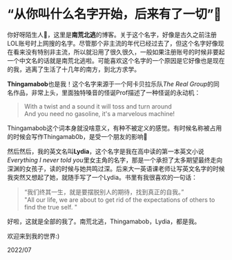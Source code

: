 # “从你叫什么名字开始，后来有了一切”👋
你好呀陌生人👀，这里是**南荒北逃**的博客。关于这个名字，好像是古久之前注册LOL账号时上网搜的名字。尽管那个非主流的年代已经过去了，但这个名字好像现在看来没有特别非主流，所以就沿用了很久很久，一般如果注册账号的时候非要起一个中文名的话就是南荒北逃啦。可能喜欢这个名字的一个原因是它好像也是现在的我，逃离了生活了十几年的南方，到北方求学。     

**Thingamabob**也是我！这个名字来源于一个阿卡贝拉乐队*The Real Group*的同名作品，非常上头，里面独特嗓音的怪诞Prof描述了一种怪诞的永动机：

> With a twist and a sound it will toss and turn around     
> And you need no gasoline, it's a marvelous machine!   

Thingamabob这个词本身就没啥意义，有种不被定义的感觉。有时候名称被占用的时候会写作Thingamab0b，是受一个朋友的影响🤔   

然后然后，我的英文名叫**Lydia**，这个名字是我在高中读的第一本英文小说 *Everything I never told you*里女主角的名字，那是一个承担了太多期望最终走向深渊的女孩子，读的时候与她共鸣过深。后来大一英语课老师让写英文名字的时候我突然又想起了她，就随手写了一个Lydia。书里有我很喜欢的一句话：

> “我们终其一生，就是要摆脱别人的期待，找到真正的自我。”    
> "All our life, we are about to get rid of the expectations of others to find the true self. "     

好啦，这就是全部的我了。南荒北逃，Thingamabob，Lydia，都是我。

欢迎来到我的世界:)

2022/07